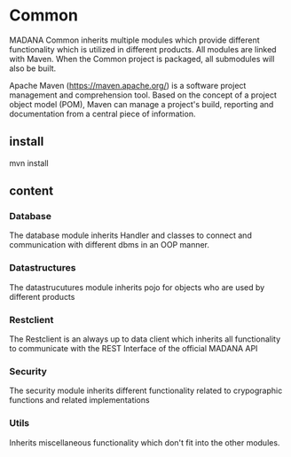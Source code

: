# Common

MADANA Common inherits multiple modules which provide different functionality which is utilized in different products.
All modules are linked with Maven. When the Common project is packaged, all submodules will also be built.

Apache Maven (https://maven.apache.org/)  is a software project management and comprehension tool. Based on the concept of a project object model (POM), Maven can manage a project's build, reporting and documentation from a central piece of information.

## install

mvn install


## content

### Database

The database module inherits Handler and classes to connect and communication with different dbms in an OOP manner.

### Datastructures

The datastrucutures module inherits pojo for objects who are used by different products

### Restclient

The Restclient is an always up to data client which inherits all functionality to communicate with the REST Interface of the official MADANA API

### Security

The security module inherits different functionality related to crypographic functions and related implementations

### Utils

Inherits miscellaneous functionality which don't fit into the other modules.

